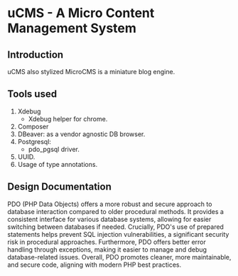 # uCMS - A Micro Content Management System

## Introduction

uCMS also stylized MicroCMS is a miniature blog engine.

## Tools used

1. Xdebug
    - Xdebug helper for chrome.
2. Composer
3. DBeaver: as a vendor agnostic DB browser.
4. Postgresql:
    - pdo_pgsql driver.
5. UUID.
6. Usage of type annotations.

## Design Documentation

PDO (PHP Data Objects) offers a more robust and secure approach to database interaction compared to older procedural methods. It provides a consistent interface for various database systems, allowing for easier switching between databases if needed.  Crucially, PDO's use of prepared statements helps prevent SQL injection vulnerabilities, a significant security risk in procedural approaches.  Furthermore, PDO offers better error handling through exceptions, making it easier to manage and debug database-related issues.  Overall, PDO promotes cleaner, more maintainable, and secure code, aligning with modern PHP best practices.
